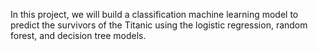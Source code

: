 In this project, we will build a classification machine learning model to predict the survivors of the Titanic using the logistic regression, random forest, and decision tree models.
